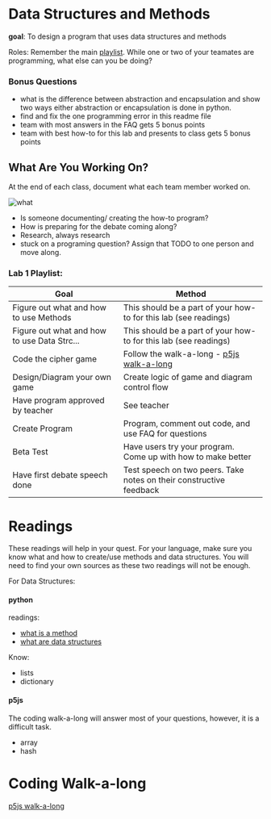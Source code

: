 # Data Structures and Methods

**goal**: To design a program that uses data structures and methods

Roles: Remember the main [playlist](https://github.com/kyle1james/9th_grade_boot_camp/blob/master/README.md). While one or two of your teamates are programming, what else can you be doing?

### Bonus Questions
- what is the difference between abstraction and encapsulation and show two ways either abstraction or encapsulation is done in python.
- find and fix the one programming error in this readme file
- team with most answers in the FAQ gets 5 bonus points
- team with best how-to for this lab and presents to class gets 5 bonus points

## What Are You Working On?
At the end of each class, document what each team member worked on. 

![what](https://i.kym-cdn.com/photos/images/original/000/339/764/93e.gif)

- Is someone documenting/ creating the how-to program? 
- How is preparing for the debate coming along?
- Research, always research
- stuck on a programing question? Assign that TODO to one person and move along.


### Lab 1 Playlist:

| Goal                                        | Method         
| --------------------------------------------|------------------------------------------------------------------------------
| Figure out what and how to use Methods      | This should be a part of your how-to for this lab (see readings)
| Figure out what and how to use Data Strc... | This should be a part of your how-to for this lab (see readings)
| Code the cipher game                        | Follow the walk-a-long - [p5js walk-a-long](https://www.youtube.com/watch?v=OAcXnzRNiCY)
| Design/Diagram your own game                | Create logic of game and diagram control flow
| Have program approved by teacher            | See teacher
| Create Program                              | Program, comment out code, and use FAQ for questions
| Beta Test                                   | Have users try your program. Come up with how to make better
| Have first debate speech done	              | Test speech on two peers. Take notes on their constructive feedback

# Readings
These readings will help in your quest. For your language, make sure you know what and how to create/use methods and data structures. You will need to find your own sources as these two readings will not be enough.

For Data Structures:
#### python
readings:

- [what is a method](https://stackoverflow.com/questions/3786881/what-is-a-method-in-python)
- [what are data structures](https://docs.python.org/3/tutorial/datastructures.html)

Know:

- lists
- dictionary
#### p5js
The coding walk-a-long will answer most of your questions, however, it is a difficult task.

- array
- hash

# Coding Walk-a-long
[p5js walk-a-long](https://www.youtube.com/watch?v=OAcXnzRNiCY)


